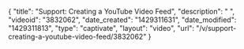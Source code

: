{
    "title": "Support: Creating a YouTube Video Feed",
    "description": " ",
    "videoid": "3832062",
    "date_created": "1429311631",
    "date_modified": "1429311813",
    "type": "captivate",
    "layout": "video",
    "url": "\/v\/support-creating-a-youtube-video-feed\/3832062"
}